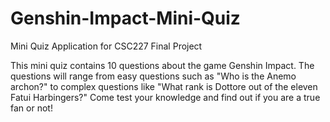 # Genshin-Impact-Mini-Quiz
Mini Quiz Application for CSC227 Final Project

This mini quiz contains 10 questions about the game Genshin Impact. The questions will range from easy questions such as "Who is the Anemo archon?" to complex questions like "What rank is Dottore out of the eleven Fatui Harbingers?" Come test your knowledge and find out if you are a true fan or not!

